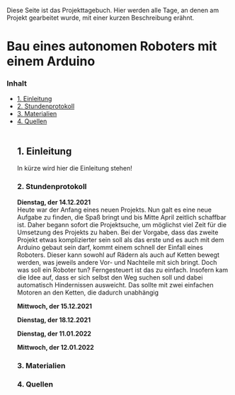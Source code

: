 Diese Seite ist das Projekttagebuch. Hier werden alle Tage, an denen am Projekt gearbeitet wurde, mit einer kurzen Beschreibung erähnt.

<h1>Bau eines autonomen Roboters mit einem Arduino</h1>

<h3> Inhalt </h3>
<ul style="list-stlye-type:none">
<li><a href="#kapitell">1. Einleitung</a></h2></li>
<li><a href="#kapitel2">2. Stundenprotokoll</a></h2></li>
<li><a href="#kapitel3">3. Materialien</a></h2></li>
<li><a href="#kapitel4">4. Quellen</a></h2></li>
<br>
<h2 id="kapitell">1. Einleitung</h2>
<p>In kürze wird hier die Einleitung stehen!<br></p>

<h3 id="kapitel2">2. Stundenprotokoll</a></h2></li>
<b>Dienstag, der 14.12.2021</b><br>
  Heute war der Anfang eines neuen Projekts. Nun galt es eine neue Aufgabe zu finden, die Spaß bringt und bis Mitte April zeitlich schaffbar ist. Daher begann sofort die Projektsuche, um möglichst viel Zeit für die Umsetzung des Projekts zu haben. Bei der Vorgabe, dass das zweite Projekt etwas komplizierter sein soll als das erste und es auch mit dem Arduino gebaut sein darf, kommt einem schnell der Einfall eines Roboters. Dieser kann sowohl auf Rädern als auch auf Ketten bewegt werden, was jeweils andere Vor- und Nachteile mit sich bringt. Doch was soll ein Roboter tun? Ferngesteuert ist das zu einfach. Insofern kam die Idee auf, dass er sich selbst den Weg suchen soll und dabei automatisch Hindernissen ausweicht. Das sollte mit zwei einfachen Motoren an den Ketten, die dadurch unabhängig <br></p>
<b>Mittwoch, der 15.12.2021</b><br>

<b>Dienstag, der 18.12.2021</b><br>

<b>Dienstag, der 11.01.2022</b><br>

<b>Mittwoch, der 12.01.2022</b><br>

<h3 id="kapitel3">3. Materialien</a></h2></li>

<h3 id="kapitel4">4. Quellen</a></h2></li>

